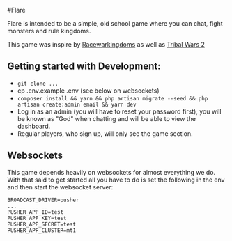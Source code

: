 #Flare

Flare is intended to be a simple, old school game where you can chat, fight monsters and rule kingdoms.

This game was inspire by [Racewarkingdoms](http://racewarkingdoms.com) as well as [Tribal Wars 2](https://us.tribalwars2.com)

## Getting started with Development:

- `git clone ...`
- cp .env.example .env (see below on websockets)
- `composer install && yarn && php artisan migrate --seed && php artisan create:admin email && yarn dev`
- Log in as an admin (you will have to reset your password first), you will be known as "God" when chatting and will be able to view the dashboard.
- Regular players, who sign up, will only see the game section.

## Websockets

This game depends heavily on websockets for almost everything we do. With that said to get started all you have to do is set the following in the env
and then start the websocket server:

```
BROADCAST_DRIVER=pusher
...
PUSHER_APP_ID=test
PUSHER_APP_KEY=test
PUSHER_APP_SECRET=test
PUSHER_APP_CLUSTER=mt1
```
